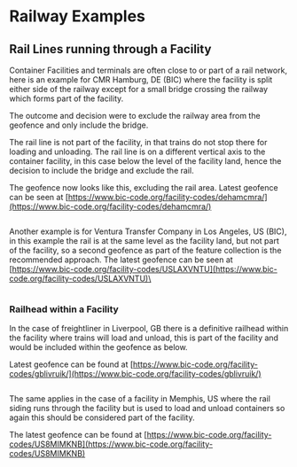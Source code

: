 # Railway Examples

## Rail Lines running through a Facility

Container Facilities and terminals are often close to or part of a rail network, here is an example for CMR Hamburg, DE (BIC) where the facility is split either side of the railway except for a small bridge crossing the railway which forms part of the facility.

The outcome and decision were to exclude the railway area from the geofence and only include the bridge. &#x20;

The rail line is not part of the facility, in that trains do not stop there for loading and unloading.  The rail line is on a different vertical axis to the container facility, in this case below the level of the facility land, hence the decision to include the bridge and exclude the rail. &#x20;

The geofence now looks like this, excluding the rail area.  Latest geofence can be seen at [https://www.bic-code.org/facility-codes/dehamcmra/](https://www.bic-code.org/facility-codes/dehamcmra/)

<figure><img src="https://lh7-us.googleusercontent.com/2dk6noPf2y-fM6ojZzdBuPshXfusmYhnyXLaphi72SISLCgwJ1UxhzYGU9PZuTgCDagIHXxweusEVBjsbLDrK1Rbwax73FqB0-Hxs5AN82INlEQDezv9RaGySVTDiaA3A9OTJxjxWTtzIHd2nZtzRw" alt=""><figcaption></figcaption></figure>

Another example is for Ventura Transfer Company in Los Angeles, US (BIC), in this example the rail is at the same level as the facility land, but not part of the facility, so a second geofence as part of the feature collection is the recommended approach.  The latest geofence can be seen at [https://www.bic-code.org/facility-codes/USLAXVNTU](https://www.bic-code.org/facility-codes/USLAXVNTU)\


<figure><img src="https://lh7-us.googleusercontent.com/xxBGoQCQ603QR97DGuCBZ5US8BUAvWhw5AtW8PvNNbtcEDJ-gH5ekHwOjs-OanSB29GM6QGDsIVHWk16KbkWhXjWFMMZpYfHSoZsF5c52k5DxA6ZToTUu2wDojcE22bW52y5TIVXsA0GeHBP5JurNg" alt=""><figcaption></figcaption></figure>

### Railhead within a Facility

In the case of freightliner in Liverpool, GB there is a definitive railhead within the facility where trains will load and unload, this is part of the facility and would be included within the geofence as below.

Latest geofence can be found at [https://www.bic-code.org/facility-codes/gblivruik/](https://www.bic-code.org/facility-codes/gblivruik/)

<figure><img src="https://lh7-us.googleusercontent.com/8SIikEuBeSUQhPylG3BmfoIhidklzLqEZ2z38WEBQXNpcxsTwfZk9e6gXe-CyAsPTzDivfoDyM4owgU6V6oDqArPFr8QTJwx6ObTMP0QVd_oGi0K2iG6Aq7fvSziCA7CPaXGOd1HdDiCMC8TUwm2Fw" alt=""><figcaption></figcaption></figure>

The same applies in the case of a facility in Memphis, US where the rail siding runs through the facility but is used to load and unload containers so again this should be considered part of the facility.

The latest geofence can be found at [https://www.bic-code.org/facility-codes/US8MIMKNB](https://www.bic-code.org/facility-codes/US8MIMKNB)

<figure><img src="https://lh7-us.googleusercontent.com/YBSrNY2JsEIuwZ0z9h4KmRzSci_82Ax-xevHl4Izv_wS9b1Mjk_6C_T7PgGpaX0DU73sxytOucaX0XURc3ahHV8zbSf4TkKw2MJTTytdvMoK_f4XEvoDtLZMYyhFpTR5gouHF9hhMRtx-sSjj9ORMg" alt=""><figcaption></figcaption></figure>

